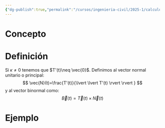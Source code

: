 ```yaml
---
{"dg-publish":true,"permalink":"/cursos/ingenieria-civil/2025-1/calculo-iii/1-funciones-vectoriales/vectores-normales-y-binormales/","tags":["I1MAT1630"]}
---
```


# Concepto
# Definición
Si $\kappa \neq 0$ tenemos que $T'(t)\neq \vec{0}$.
Definimos al vector normal unitario o principal:
$$
\vec{N}(t)=\frac{T'(t)}{\lvert \lvert T'(t) \rvert \rvert }
$$
y al vector binormal como:
$$
\vec{B}(t)=\vec{T}(t)\times \vec{N}(t)
$$
# Ejemplo